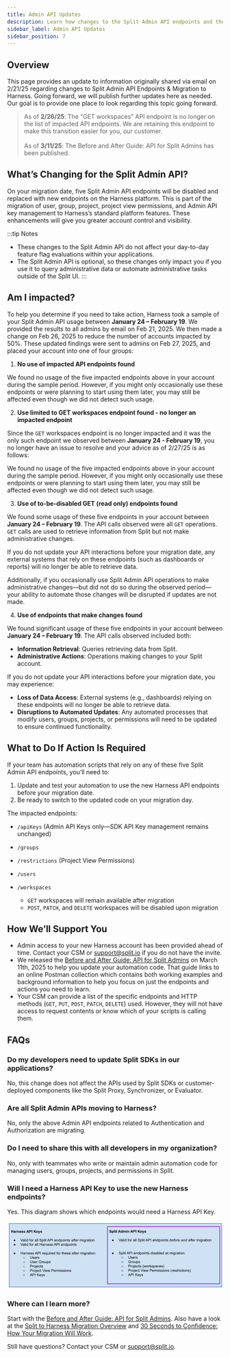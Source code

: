 ```yaml
---
title: Admin API Updates
description: Learn how changes to the Split Admin API endpoints and the migration to Harness.
sidebar_label: Admin API Updates
sidebar_position: 7
---
```


## Overview

This page provides an update to information originally shared via email on 2/21/25 regarding changes to Split Admin API Endpoints & Migration to Harness. Going forward, we will publish further updates here as needed. Our goal is to provide one place to look regarding this topic going forward.

> As of **2/26/25**: The “GET workspaces” API endpoint is no longer on the list of impacted API endpoints. We are retaining this endpoint to make this transition easier for you, our customer. <br /><br /> As of **3/11/25**: The Before and After Guide: API for Split Admins has been published.

## What’s Changing for the Split Admin API?

On your migration date, five Split Admin API endpoints will be disabled and replaced with new endpoints on the Harness platform. This is part of the migration of user, group, project, project view permissions, and Admin API key management to Harness’s standard platform features. These enhancements will give you greater account control and visibility.

:::tip Notes

- These changes to the Split Admin API do not affect your day-to-day feature flag evaluations within your applications.
- The Split Admin API is optional, so these changes only impact you if you use it to query administrative data or automate administrative tasks outside of the Split UI.
:::

## Am I impacted?

To help you determine if you need to take action, Harness took a sample of your Split Admin API usage between **January 24 – February 19**. We provided the results to all admins by email on Feb 21, 2025. We then made a change on Feb 26, 2025 to reduce the number of accounts impacted by 50%. These updated findings were sent to admins on Feb 27, 2025, and placed your account into one of four groups:

1. **No use of impacted API endpoints found**

We found no usage of the five impacted endpoints above in your account during the sample period. However, if you might only occasionally use these endpoints or were planning to start using them later, you may still be affected even though we did not detect such usage.

2. **Use limited to GET workspaces endpoint found - no longer an impacted endpoint**

Since the `GET` workspaces endpoint is no longer impacted and it was the only such endpoint we observed between **January 24 - February 19**, you no longer have an issue to resolve and your advice as of 2/27/25 is as follows:

We found no usage of the five impacted endpoints above in your account during the sample period. However, if you might only occasionally use these endpoints or were planning to start using them later, you may still be affected even though we did not detect such usage.

3. **Use of to-be-disabled GET (read only) endpoints found**

We found some usage of these five endpoints in your account between **January 24 – February 19**. The API calls observed were all `GET` operations. `GET` calls are used to retrieve information from Split but not make administrative changes.

If you do not update your API interactions before your migration date, any external systems that rely on these endpoints (such as dashboards or reports) will no longer be able to retrieve data.

Additionally, if you occasionally use Split Admin API operations to make administrative changes—but did not do so during the observed period—your ability to automate those changes will be disrupted if updates are not made.

4. **Use of endpoints that make changes found**

We found significant usage of these five endpoints in your account between **January 24 – February 19**. The API calls observed included both:

* **Information Retrieval**: Queries retrieving data from Split.
* **Administrative Actions**: Operations making changes to your Split account.

If you do not update your API interactions before your migration date, you may experience:

* **Loss of Data Access**: External systems (e.g., dashboards) relying on these endpoints will no longer be able to retrieve data.
* **Disruptions to Automated Updates**: Any automated processes that modify users, groups, projects, or permissions will need to be updated to ensure continued functionality.

## What to Do If Action Is Required

If your team has automation scripts that rely on any of these five Split Admin API endpoints, you’ll need to:

1. Update and test your automation to use the new Harness API endpoints before your migration date.
1. Be ready to switch to the updated code on your migration day.

The impacted endpoints:

* `/apiKeys` (Admin API Keys only—SDK API Key management remains unchanged)
* `/groups`
* `/restrictions` (Project View Permissions)
* `/users`
* `/workspaces` 

  * `GET` workspaces will remain available after migration
  * `POST`, `PATCH`, and `DELETE` workspaces will be disabled upon migration

## How We’ll Support You

* Admin access to your new Harness account has been provided ahead of time. Contact your CSM or support@split.io if you do not have the invite. 
* We released the [Before and After Guide: API for Split Admins](/docs/feature-management-experimentation/split-to-harness/api-for-split-admins) on March 11th, 2025 to help you update your automation code. That guide links to an online Postman collection which contains both working examples and background information to help you focus on just the endpoints and actions you need to learn.
* Your CSM can provide a list of the specific endpoints and HTTP methods (`GET`, `PUT`, `POST`, `PATCH`, `DELETE`) used. However, they will not have access to request contents or know which of your scripts is calling them.

## FAQs

### Do my developers need to update Split SDKs in our applications?

No, this change does not affect the APIs used by Split SDKs or customer-deployed components like the Split Proxy, Synchronizer, or Evaluator.

### Are all Split Admin APIs moving to Harness?

No, only the above Admin API endpoints related to Authentication and Authorization are migrating.

### Do I need to share this with all developers in my organization?

No, only with teammates who write or maintain admin automation code for managing users, groups, projects, and permissions in Split.

### Will I need a Harness API Key to use the new Harness endpoints?

Yes. This diagram shows which endpoints would need a Harness API Key. 

![](./static/api-key-diagram.png)

### Where can I learn more?

Start with the [Before and After Guide: API for Split Admins](/docs/feature-management-experimentation/split-to-harness/api-for-split-admins). Also have a look at the [Split to Harness Migration Overview](/docs/feature-management-experimentation/split-to-harness) and [30 Seconds to Confidence: How Your Migration Will Work](/docs/feature-management-experimentation/split-to-harness/how-it-works). 

Still have questions? Contact your CSM or support@split.io.
